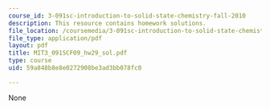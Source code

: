 ```yaml
---
course_id: 3-091sc-introduction-to-solid-state-chemistry-fall-2010
description: This resource contains homework solutions.
file_location: /coursemedia/3-091sc-introduction-to-solid-state-chemistry-fall-2010/59a848b8e8e0272908be3ad3bb078fc0_MIT3_091SCF09_hw29_sol.pdf
file_type: application/pdf
layout: pdf
title: MIT3_091SCF09_hw29_sol.pdf
type: course
uid: 59a848b8e8e0272908be3ad3bb078fc0

---
```

None